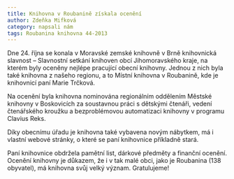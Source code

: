 ```yaml
---
title: Knihovna v Roubanině získala ocenění
author: Zdeňka Mifková
category: napsali nám
tags: Roubanina knihovna 44-2013
---
```


Dne 24. října se konala v Moravské zemské knihovně v Brně knihovnická slavnost – Slavnostní setkání knihoven obcí Jihomoravského kraje, na kterém byly oceněny nejlépe pracující obecní knihovny. Jednou z nich byla také knihovna z našeho regionu, a to Místní knihovna v Roubanině, kde je knihovnicí paní Marie Trčková.

Na ocenění byla knihovna nominována regionálním oddělením Městské knihovny v Boskovicích za soustavnou práci s dětskými čtenáři, vedení čtenářského kroužku a bezproblémovou automatizaci knihovny v programu Clavius Reks.

Díky obecnímu úřadu je knihovna také vybavena novým nábytkem, má i vlastní webové stránky, o které se paní knihovnice příkladně stará.

Paní knihovnice obdržela pamětní list, dárkové předměty a finanční ocenění. Ocenění knihovny je důkazem, že i v tak malé obci, jako je Roubanina (138 obyvatel), má knihovna svůj velký význam. Gratulujeme!